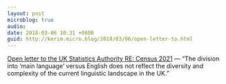 ```yaml
---
layout: post
microblog: true
audio: 
date: 2018-03-06 10:31 +0800
guid: http://kerim.micro.blog/2018/03/06/open-letter-to.html
---
```

[Open letter to the UK Statistics Authority RE:  Census 2021](http://mlm.humanities.manchester.ac.uk/census-2021-an-opportunity-to-acknowledge-multilingualism/) — “The division into ‘main language’ versus English does not reflect the diversity and complexity of the current linguistic landscape in the UK.”
